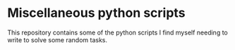# Miscellaneous python scripts

This repository contains some of the python scripts I find myself needing to write to solve some random tasks. 
